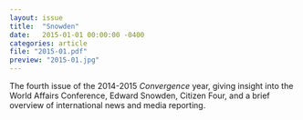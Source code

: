 ```yaml
---
layout: issue
title:  "Snowden"
date:   2015-01-01 00:00:00 -0400
categories: article
file: "2015-01.pdf"
preview: "2015-01.jpg"
---
```


The fourth issue of the 2014-2015 *Convergence* year, giving insight into the World Affairs Conference, Edward Snowden, Citizen Four, and a brief overview of international news and media reporting.
